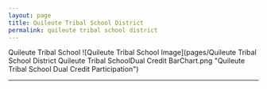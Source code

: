 ```yaml
---
layout: page
title: Quileute Tribal School District
permalink: quileute tribal school district
---
```



Quileute Tribal School
![Quileute Tribal School Image](pages/Quileute Tribal School District Quileute Tribal SchoolDual Credit BarChart.png "Quileute Tribal School Dual Credit Participation")

___

